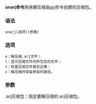 **unarj命令**用来解压缩由[arj](https://philipding.github.io/linux-command/arj "arj命令")命令创建的压缩包。

### 语法  

```
unarj(选项)(参数)
```

### 选项  

```
e：解压缩.arj文件；
l：显示压缩文件内所包含的文件；
t：检查压缩文件是否正确；
x：解压缩时保留原有的路径。
```

### 参数  

.arj压缩包：指定要解压缩的.arj压缩包。